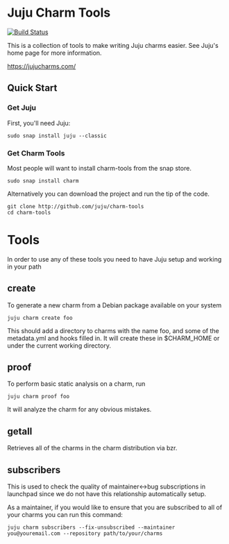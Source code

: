# Juju Charm Tools

[![Build Status](https://travis-ci.org/juju/charm-tools.svg?branch=master)](https://travis-ci.org/juju/charm-tools)

This is a collection of tools to make writing Juju charms easier. See Juju's
home page for more information.

https://jujucharms.com/

## Quick Start

### Get Juju

First, you'll need Juju:

    sudo snap install juju --classic

### Get Charm Tools

Most people will want to install charm-tools from the snap store.

    sudo snap install charm

Alternatively you can download the project and run the tip of the code.

    git clone http://github.com/juju/charm-tools
    cd charm-tools


# Tools

In order to use any of these tools you need to have Juju setup and
working in your path

## create

To generate a new charm from a Debian package available on your system

    juju charm create foo

This should add a directory to charms with the name foo, and some of the
metadata.yml and hooks filled in. It will create these in $CHARM_HOME
or under the current working directory.

## proof

To perform basic static analysis on a charm, run

    juju charm proof foo

It will analyze the charm for any obvious mistakes.

## getall

Retrieves all of the charms in the charm distribution via bzr.

## subscribers

This is used to check the quality of maintainer<->bug subscriptions in
launchpad since we do not have this relationship automatically setup.

As a maintainer, if you would like to ensure that you are subscribed to
all of your charms you can run this command:

    juju charm subscribers --fix-unsubscribed --maintainer you@youremail.com --repository path/to/your/charms
